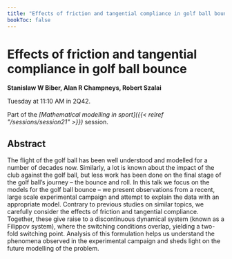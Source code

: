 ```yaml
---
title: "Effects of friction and tangential compliance in golf ball bounce"
bookToc: false
---
```


# Effects of friction and tangential compliance in golf ball bounce

**Stanislaw W Biber, Alan R Champneys, Robert Szalai**

Tuesday at 11:10 AM in 2Q42.

Part of the *[Mathematical modelling in sport]({{< relref "/sessions/session21" >}})* session.

## Abstract

The flight of the golf ball has been well understood and modelled for a number of decades now. Similarly, a lot is known about the impact of the club against the golf ball, but less work has been done on the final stage of the golf ball’s journey – the bounce and roll.
In this talk we focus on the models for the golf ball bounce – we present observations from a recent, large scale experimental campaign and attempt to explain the data with an appropriate model. Contrary to previous studies on similar topics, we carefully consider the effects of friction and tangential compliance. Together, these give raise to a discontinuous dynamical system (known as a Filippov system), where the switching conditions overlap, yielding a two-fold switching point. Analysis of this formulation helps us understand the phenomena observed in the experimental campaign and sheds light on the future modelling of the problem.


